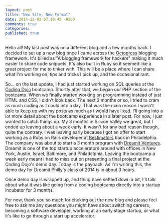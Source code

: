 ```yaml
---
layout: post
title: "New Site, New Format"
date: 2014-12-03 07:10:42 -0500
comments: true
categories:
published: true
---
```


Hello all!  My last post was on a different blog and a few months back. I decided to set up a new blog once I came across the [Octopress](http://octopress.org/) blogging framework.  It's billed as "A blogging framework for hackers" making it much easier to share code snippets.  It's also built in Ruby so it seemed like a great project for me to tinker with.
This will be a place where I can share what I'm working on, tips and tricks I pick up, and the occasional rant.    

So... on the last update, <!--more-->I had just started working on SQL queries at the [Coding Dojo](http://www.codingdojo.com) bootcamp.  Shortly after that, we began our PHP section of the bootcamp.  When we finally started working on programming instead of just HTML and CSS, I didn't look back.  The next 2 months or so, I tried to cram as much coding as I could into a day.  That was the main reason I wasn't able to keep up with my posts as much as I would have liked.  I'll going into a lot more detail about the bootcamp experience in a later post.  For now, I just wanted to catch things up.  My 3 months in Silicon Valley we great, but I ended up leaving about a week early.  It wasn't for any bad reason though, quite the contrary.  I was leaving early because I got an offer to start working as a Ruby on Rails developer at [Bestimators](http://bestimators.com) back in Philadelphia.  The company was about to start a 3 month program with [Dreamit Ventures](http://www.dreamitventures.com/).  Dreamit is one of the top startup accelerators around with offices in New York, Austin, Israel, Baltimore, and Philadelphia.  Leaving the bootcamp a week early meant I had to miss out on presenting a final project at the Coding Dojo's demo day.  Today is the payback.  As I'm writing this, the demo day for Dreamit Philly's class of 2014 is in about 3 hours.  

Once demo day is wrapped up, and thing have settled down a bit, I'll talk about what it was like going from a coding bootcamp directly into a startup incubator for 3 months.

For now, thank you so much for cheking out the new blog and please feel free to ask me any questions you might have about switching careers, becoming a software developer, working at an early stage startup, or what it's like to go through a start up accelerator.


